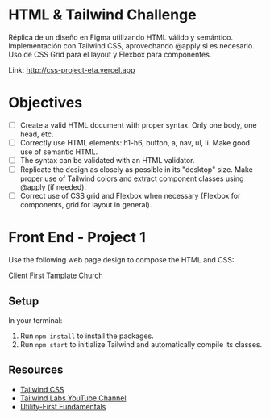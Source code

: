 # HTML & Tailwind Challenge 

Réplica de un diseño en Figma utilizando HTML válido y semántico. Implementación con Tailwind CSS, aprovechando @apply si es necesario. Uso de CSS Grid para el layout y Flexbox para componentes.

Link: http://css-project-eta.vercel.app

# Objectives
- [ ] Create a valid HTML document with proper syntax. Only one body, one head, etc.
- [ ] Correctly use HTML elements: h1-h6, button, a, nav, ul, li. Make good use of semantic HTML.
- [ ] The syntax can be validated with an HTML validator.
- [ ] Replicate the design as closely as possible in its "desktop" size. Make proper use of Tailwind colors and extract component classes using @apply (if needed).
- [ ] Correct use of CSS grid and Flexbox when necessary (Flexbox for components, grid for layout in general).

# Front End - Project 1

Use the following web page design to compose the HTML and CSS:

[Client First Tamplate Church ](https://www.figma.com/community/file/1068172976080193544)

## Setup

In your terminal:

1. Run `npm install` to install the packages.
2. Run `npm start` to initialize Tailwind and automatically compile its classes.

## Resources

- [Tailwind CSS](https://tailwindcss.com/)
- [Tailwind Labs YouTube Channel](https://www.youtube.com/c/TailwindLabs)
- [Utility-First Fundamentals](https://tailwindcss.com/docs/utility-first)

